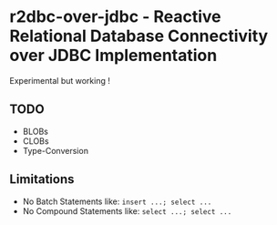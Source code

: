 # r2dbc-over-jdbc - Reactive Relational Database Connectivity over JDBC Implementation

Experimental but working !

## TODO
* BLOBs
* CLOBs
* Type-Conversion

## Limitations
* No Batch Statements like: `insert ...; select ... `
* No Compound Statements like: `select ...; select ...`
